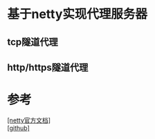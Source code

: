 # 基于netty实现代理服务器

## tcp隧道代理


## http/https隧道代理


# 参考
[[netty官方文档]](https://netty.io/4.1/xref/io/netty/example/proxy/package-summary.html)   
[[github]](https://github.com/monkeyWie/proxyee)

